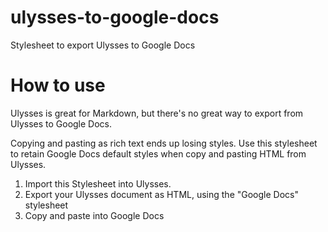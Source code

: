 # ulysses-to-google-docs

Stylesheet to export Ulysses to Google Docs

# How to use

Ulysses is great for Markdown, but there's no great way to export from Ulysses to Google Docs.

Copying and pasting as rich text ends up losing styles. Use this stylesheet to retain Google Docs default styles when copy and pasting HTML from Ulysses.

1. Import this Stylesheet into Ulysses.
2. Export your Ulysses document as HTML, using the "Google Docs" stylesheet
3. Copy and paste into Google Docs

